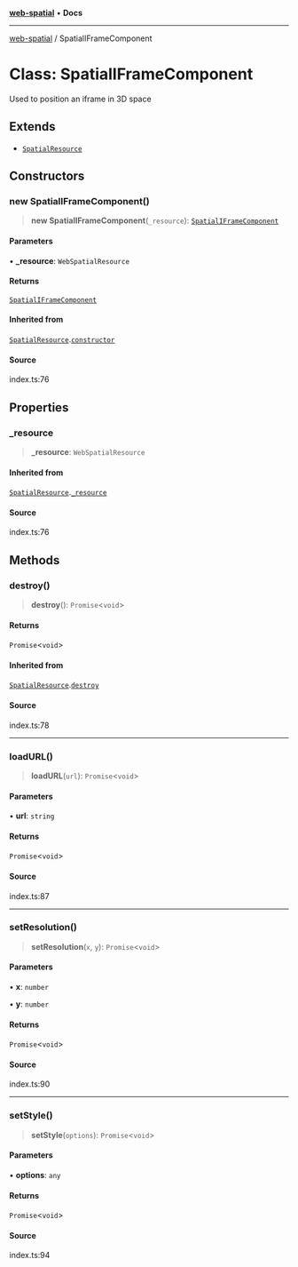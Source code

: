 [**web-spatial**](../README.md) • **Docs**

***

[web-spatial](../globals.md) / SpatialIFrameComponent

# Class: SpatialIFrameComponent

Used to position an iframe in 3D space

## Extends

- [`SpatialResource`](SpatialResource.md)

## Constructors

### new SpatialIFrameComponent()

> **new SpatialIFrameComponent**(`_resource`): [`SpatialIFrameComponent`](SpatialIFrameComponent.md)

#### Parameters

• **\_resource**: `WebSpatialResource`

#### Returns

[`SpatialIFrameComponent`](SpatialIFrameComponent.md)

#### Inherited from

[`SpatialResource`](SpatialResource.md).[`constructor`](SpatialResource.md#constructors)

#### Source

index.ts:76

## Properties

### \_resource

> **\_resource**: `WebSpatialResource`

#### Inherited from

[`SpatialResource`](SpatialResource.md).[`_resource`](SpatialResource.md#_resource)

#### Source

index.ts:76

## Methods

### destroy()

> **destroy**(): `Promise`\<`void`\>

#### Returns

`Promise`\<`void`\>

#### Inherited from

[`SpatialResource`](SpatialResource.md).[`destroy`](SpatialResource.md#destroy)

#### Source

index.ts:78

***

### loadURL()

> **loadURL**(`url`): `Promise`\<`void`\>

#### Parameters

• **url**: `string`

#### Returns

`Promise`\<`void`\>

#### Source

index.ts:87

***

### setResolution()

> **setResolution**(`x`, `y`): `Promise`\<`void`\>

#### Parameters

• **x**: `number`

• **y**: `number`

#### Returns

`Promise`\<`void`\>

#### Source

index.ts:90

***

### setStyle()

> **setStyle**(`options`): `Promise`\<`void`\>

#### Parameters

• **options**: `any`

#### Returns

`Promise`\<`void`\>

#### Source

index.ts:94
